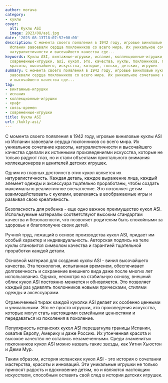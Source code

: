 ```yaml
---
author: morava
category:
- куклы
cover:
  alt: Куклы ASI
  image: 2023/08/asi.jpg
date: '2023-08-13T18:07:52+00:00'
description: С момента своего появления в 1942 году, игровые виниловые куклы ASI из
  Испании завоевали сердца поклонников со всего мира. Их уникальное сочетание красоты,
  натуралистичности и высочайшего качества сде...
keywords: Куклы ASI, винтажные-игрушки, испания, коллекционные-игрушки, крафт, связь-времен,
  современные-игрушки, asi, кукол, это, качества, куклы, поклонников, позволяет, испании,
  красоты, высочайшего, искусства, которые, только, детских, игрушек
summary: С момента своего появления в 1942 году, игровые виниловые куклы ASI из Испании
  завоевали сердца поклонников со всего мира. Их уникальное сочетание красоты, натуралистичности
  и высочайшего качества сде...
tag:
- винтажные-игрушки
- испания
- коллекционные-игрушки
- крафт
- связь-времен
- современные-игрушки
title: Куклы ASI
url: /kukly-asi/
---
```


С момента своего появления в 1942 году, игровые виниловые куклы ASI из Испании завоевали сердца поклонников со всего мира. Их уникальное сочетание красоты, натуралистичности и высочайшего качества сделали их истинными произведениями искусства, которые не только радуют глаз, но и стали объектами пристального внимания коллекционеров и ценителей детских игрушек.

Одним из главных достоинств этих кукол является их натуралистичность. Каждая деталь, каждое выражение лица, каждый элемент одежды и аксессуара тщательно проработаны, чтобы создать максимально реалистичное впечатление. Это позволяет детям взаимодействовать с куклами, вовлекаясь в воображаемые игры и развивая свою креативность.

Безопасность для ребенка \- еще одно важное преимущество кукол ASI. Используемые материалы соответствуют высоким стандартам качества и безопасности, что позволяет родителям быть спокойными за здоровье и благополучие своих детей.

Ручной труд, лежащий в основе производства кукол ASI, придает им особый характер и индивидуальность. Авторская подпись на теле куклы становится символом качества и гарантией тщательной проработки каждой детали.

Основной материал для создания куклы ASI - винил высочайшего качества. Эта технология, испытанная временем, обеспечивает долговечность и сохранение внешнего вида даже после многих лет использования. Однако, несмотря на стабильную основу, внешний облик кукол ASI постоянно меняется и обновляется. Это позволяет каждый раз удивлять поклонников новыми прическами, стилями одежды и аксессуарами.

Ограниченный тираж каждой куколки ASI делает их особенно ценными и уникальными. Это не просто игрушки, это произведения искусства, которые могут стать настоящими семейными ценностями и передаваться из поколения в поколение.

Популярность испанских кукол ASI перешагнула границы Испании, охватив Европу, Америку и даже Россию. Их утонченная красота и высокое качество не остались незамеченными. Среди знаменитых поклонников кукол ASI можно назвать такие звезды, как Уитни Хьюстон и Деми Мур.

Таким образом, история испанских кукол ASI - это история о сочетании мастерства, красоты и инноваций. Эти уникальные игрушки не только приносят радость и вдохновение детям, но и являются настоящим искусством, способным оставить свой след в истории детских игрушек.